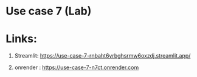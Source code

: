 # Use case 7 (Lab)


# Links:

1) Streamlit:  https://use-case-7-rnbaht6yrbghsrmw6oxzdj.streamlit.app/

2) onrender : https://use-case-7-n7ct.onrender.com
